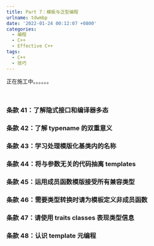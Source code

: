 ```yaml
---
title: Part 7：模板与泛型编程
urlname: tdwmbp
date: '2022-01-24 00:12:07 +0800'
categories:
  - 编程
  - C++
  - Effective C++
tags:
  - C++
  - 技巧
---
```


正在施工中。。。。。。
​

<!-- more -->

​

### 条款 41：了解隐式接口和编译器多态

### 条款 42：了解 typename 的双重意义

### 条款 43：学习处理模版化基类内的名称

### 条款 44：将与参数无关的代码抽离 templates

### 条款 45：运用成员函数模版接受所有兼容类型

### 条款 46：需要类型转换时请为模板定义非成员函数

### 条款 47：请使用 traits classes 表现类型信息

### 条款 48：认识 template 元编程
